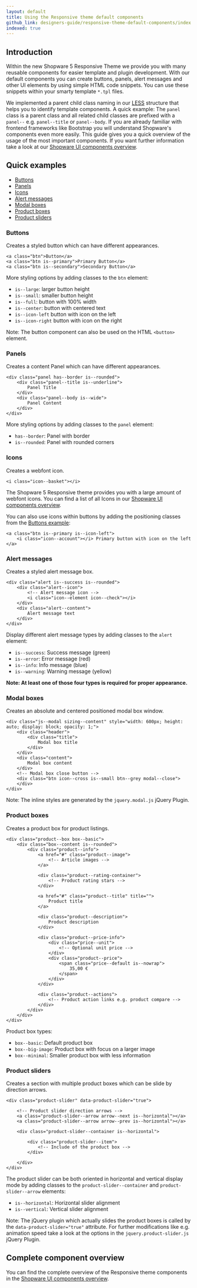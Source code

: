 ```yaml
---
layout: default
title: Using the Responsive theme default components
github_link: designers-guide/responsive-theme-default-components/index.md
indexed: true
---
```


## Introduction
Within the new Shopware 5 Responsive Theme we provide you with many reusable components for easier template and plugin development. With our default components you can create buttons, panels, alert messages and other UI elements by using simple HTML code snippets. You can use these snippets within your smarty template `*.tpl` files.

We implemented a parent child class naming in our [LESS](../less) structure that helps you to identify template components. A quick example: The `panel` class is a parent class and all related child classes are prefixed with a `panel--` e.g. `panel--title` or `panel--body`. If you are already familiar with frontend frameworks like Bootstrap you will understand Shopware's components even more easily. This guide gives you a quick overview of the usage of the most important components. If you want further information take a look at our [Shopware UI components overview](https://developers.shopware.com/styletile/).

## Quick examples
-   [Buttons](#buttons)
-   [Panels](#panels)
-   [Icons](#icons)
-   [Alert messages](#alert-messages)
-   [Modal boxes](#modal-boxes)
-   [Product boxes](#product-boxes)
-   [Product sliders](#product-sliders)

### Buttons
Creates a styled button which can have different appearances.

```
<a class="btn">Button</a>
<a class="btn is--primary">Primary Button</a>
<a class="btn is--secondary">Secondary Button</a>
```

More styling options by adding classes to the `btn` element:

- `is--large`: larger button height
- `is--small`: smaller button height
- `is--full`: button with 100% width
- `is--center`: button with centered text
- `is--icon-left` button with icon on the left
- `is--icon-right` button with icon on the right

Note: The button component can also be used on the HTML `<button>` element.

### Panels
Creates a content Panel which can have different appearances.

```
<div class="panel has--border is--rounded">
	<div class="panel--title is--underline">
		Panel Title
	</div>
	<div class="panel--body is--wide">
		Panel Content
	</div>
</div>
```

More styling options by adding classes to the `panel` element:

- `has--border`: Panel with border
- `is--rounded`: Panel with rounded corners

### Icons
Creates a webfont icon.

```
<i class="icon--basket"></i>
```

The Shopware 5 Responsive theme provides you with a large amount of webfont icons. You can find a list of all Icons in our [Shopware UI components overview](https://developers.shopware.com/styletile/_components-icon-set.html).

You can also use icons within buttons by adding the positioning classes from the [Buttons example](#buttons):

```
<a class="btn is--primary is--icon-left">
	<i class="icon--account"></i> Primary button with icon on the left
</a>
```

### Alert messages
Creates a styled alert message box.

```
<div class="alert is--success is--rounded">
	<div class="alert--icon">
		<!-- Alert message icon -->
		<i class="icon--element icon--check"></i>
	</div>
	<div class="alert--content">
		Alert message text
	</div>
</div>
```

Display different alert message types by adding classes to the `alert` element:

- `is--success`: Success message (green)
- `is--error`: Error message (red)
- `is--info`: Info message (blue)
- `is--warning`: Warning message (yellow)

**Note: At least one of those four types is required for proper appearance.**

### Modal boxes
Creates an absolute and centered positioned modal box window.

```
<div class="js--modal sizing--content" style="width: 600px; height: auto; display: block; opacity: 1;">
	<div class="header">
		<div class="title">
			Modal box title
		</div>
	</div>
	<div class="content">
		Modal box content
	</div>
	<!-- Modal box close button -->
	<div class="btn icon--cross is--small btn--grey modal--close">
	</div>
</div>
```

Note: The inline styles are generated by the `jquery.modal.js` jQuery Plugin.

### Product boxes

Creates a product box for product listings.

```
<div class="product--box box--basic">
	<div class="box--content is--rounded">
		<div class="product--info">
			<a href="#" class="product--image">
				<!-- Article images -->
			</a>

			<div class="product--rating-container">
				<!-- Product rating stars -->
			</div>

			<a href="#" class="product--title" title="">
				Product title
			</a>

			<div class="product--description">
				Product description
			</div>

			<div class="product--price-info">
				<div class="price--unit">
					<!-- Optional unit price -->
				</div>
				<div class="product--price">
					<span class="price--default is--nowrap">
						35,00 €
					</span>
				</div>
			</div>

			<div class="product--actions">
				<!-- Product action links e.g. product compare -->
			</div>
		</div>
	</div>
</div>
```

Product box types:

- `box--basic`: Default product box
- `box--big-image`: Product box with focus on a larger image
- `box--minimal`: Smaller product box with less information

### Product sliders
Creates a section with multiple product boxes which can be slide by direction arrows.

```
<div class="product-slider" data-product-slider="true">

	<!-- Product slider direction arrows -->
	<a class="product-slider--arrow arrow--next is--horizontal"></a>
	<a class="product-slider--arrow arrow--prev is--horizontal"></a>

	<div class="product-slider--container is--horizontal">

		<div class="product-slider--item">
			<!-- Include of the product box -->
		</div>

	</div>
</div>
```

The product slider can be both oriented in horizontal and vertical display mode by adding classes to the `product-slider--container` and `product-slider--arrow` elements:

- `is--horizontal`: Horizontal slider alignment
- `is--vertical`: Vertical slider alignment

Note: The jQuery plugin which actually slides the product boxes is called by the `data-product-slider="true"` attribute. For further modifications like e.g. animation speed take a look at the options in the `jquery.product-slider.js` jQuery Plugin.

## Complete component overview
You can find the complete overview of the Responsive theme components in the [Shopware UI components overview](https://developers.shopware.com/styletile/).
